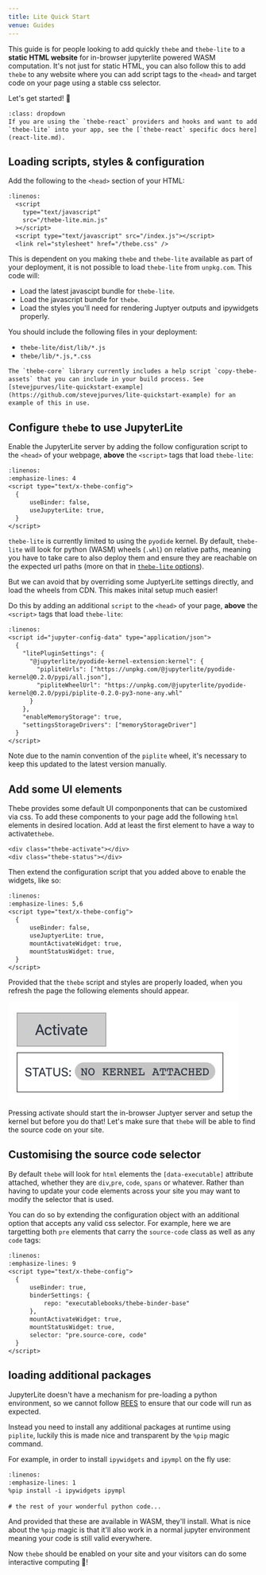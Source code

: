 ```yaml
---
title: Lite Quick Start
venue: Guides
---
```


This guide is for people looking to add quickly `thebe` and `thebe-lite` to a **static HTML website** for in-browser jupyterlite powered WASM computation. It's not just for static HTML, you can also follow this to add `thebe` to any website where you can add script tags to the `<head>` and target code on your page using a stable css selector.

Let's get started! 🚀

```{tip} Using thebe-lite in React
:class: dropdown
If you are using the `thebe-react` providers and hooks and want to add `thebe-lite` into your app, see the [`thebe-react` specific docs here](react-lite.md).
```

## Loading scripts, styles & configuration

Add the following to the `<head>` section of your HTML:

```{code-block} xml
:linenos:
  <script
    type="text/javascript"
    src="/thebe-lite.min.js"
  ></script>
  <script type="text/javascript" src="/index.js"></script>
  <link rel="stylesheet" href="/thebe.css" />
```

This is dependent on you making `thebe` and `thebe-lite` available as part of your deployment, it is not possible to load `thebe-lite` from `unpkg.com`. This code will:

- Load the latest javascipt bundle for `thebe-lite`.
- Load the javascript bundle for `thebe`.
- Load the styles you'll need for rendering Juptyer outputs and ipywidgets properly.

You should include the following files in your deployment:

- `thebe-lite/dist/lib/*.js`
- `thebe/lib/*.js,*.css`

```{tip}
The `thebe-core` library currently includes a help script `copy-thebe-assets` that you can include in your build process. See [stevejpurves/lite-quickstart-example](https://github.com/stevejpurves/lite-quickstart-example) for an example of this in use.
```

## Configure `thebe` to use JupyterLite

Enable the JupyterLite server by adding the follow configuration script to the `<head>` of your webpage, **above** the `<script>` tags that load `thebe-lite`:

```{code-block} xml
:linenos:
:emphasize-lines: 4
<script type="text/x-thebe-config">
  {
      useBinder: false,
      useJupyterLite: true,
  }
</script>
```

`thebe-lite` is currently limited to using the `pyodide` kernel. By default, `thebe-lite` will look for python (WASM) wheels (`.whl`) on relative paths, meaning you have to take care to also deploy them and ensure they are reachable on the expected url paths (more on that in [`thebe-lite` options](./lite-options.md)).

But we can avoid that by overriding some JuptyerLite settings directly, and load the wheels from CDN. This makes inital setup much easier!

Do this by adding an additional `script` to the `<head>` of your page, **above** the `<script>` tags that load `thebe-lite`:

```{code-block} xml
:linenos:
<script id="jupyter-config-data" type="application/json">
  {
    "litePluginSettings": {
      "@jupyterlite/pyodide-kernel-extension:kernel": {
        "pipliteUrls": ["https://unpkg.com/@jupyterlite/pyodide-kernel@0.2.0/pypi/all.json"],
        "pipliteWheelUrl": "https://unpkg.com/@jupyterlite/pyodide-kernel@0.2.0/pypi/piplite-0.2.0-py3-none-any.whl"
      }
    },
    "enableMemoryStorage": true,
    "settingsStorageDrivers": ["memoryStorageDriver"]
  }
</script>
```

Note due to the namin convention of the `piplite` wheel, it's necessary to keep this updated to the latest version manually.

## Add some UI elements

Thebe provides some default UI componponents that can be customixed via css. To add these components to your page add the following `html` elements in desired location.
Add at least the first element to have a way to activate`thebe`.

```{code-block} xml
<div class="thebe-activate"></div>
<div class="thebe-status"></div>
```

Then extend the configuration script that you added above to enable the widgets, like so:

```{code-block} xml
:linenos:
:emphasize-lines: 5,6
<script type="text/x-thebe-config">
  {
      useBinder: false,
      useJuptyerLite: true,
      mountActivateWidget: true,
      mountStatusWidget: true,
  }
</script>
```

Provided that the `thebe` script and styles are properly loaded, when you refresh the page the following elements should appear.

![](./images/thebe-ui-widgets.png)

Pressing activate should start the in-browser Juptyer server and setup the kernel but before you do that! Let's make sure that `thebe` will be able to find the source code on your site.

## Customising the source code selector

By default `thebe` will look for `html` elements the `[data-executable]` attribute attached, whether they are `div`,`pre`, `code`, `spans` or whatever. Rather than having to update your code elements across your site you may want to modify the selector that is used.

You can do so by extending the configuration object with an additional option that accepts any valid css selector. For example, here we are targetting both `pre` elements that carry the `source-code` class as well as any `code` tags:

```{code-block} xml
:linenos:
:emphasize-lines: 9
<script type="text/x-thebe-config">
  {
      useBinder: true,
      binderSettings: {
          repo: "executablebooks/thebe-binder-base"
      },
      mountActivateWidget: true,
      mountStatusWidget: true,
      selector: "pre.source-core, code"
  }
</script>
```

## loading additional packages

JupyterLite doesn't have a mechanism for pre-loading a python environment, so we cannot follow [REES](https://repo2docker.readthedocs.io/en/latest/specification.html) to ensure that our code will run as expected.

Instead you need to install any additional packages at runtime using `piplite`, luckily this is made nice and transparent by the `%pip` magic command.

For example, in order to install `ipywidgets` and `ipympl` on the fly use:

```{code-block} python
:linenos:
:emphasize-lines: 1
%pip install -i ipywidgets ipympl

# the rest of your wonderful python code...
```

And provided that these are available in WASM, they'll install. What is nice about the `%pip` magic is that it'll also work in a normal jupyter environment meaning your code is still valid everywhere.

Now `thebe` should be enabled on your site and your visitors can do some interactive computing 🎉!
